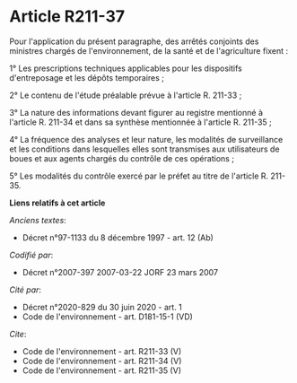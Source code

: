 # Article R211-37

Pour l'application du présent paragraphe, des arrêtés conjoints des ministres chargés de l'environnement, de la santé et de
l'agriculture fixent : 

1° Les prescriptions techniques applicables pour les dispositifs d'entreposage et les dépôts temporaires ; 

2° Le contenu de l'étude préalable prévue à l'article R. 211-33 ; 

3° La nature des informations devant figurer au registre mentionné à l'article R. 211-34 et dans sa synthèse mentionnée à
l'article R. 211-35 ; 

4° La fréquence des analyses et leur nature, les modalités de surveillance et les conditions dans lesquelles elles sont
transmises aux utilisateurs de boues et aux agents chargés du contrôle de ces opérations ; 

5° Les modalités du contrôle exercé par le préfet au titre de l'article R. 211-35.

**Liens relatifs à cet article**

_Anciens textes_:

  - Décret n°97-1133 du 8 décembre 1997 - art. 12 (Ab)

_Codifié par_:

  - Décret n°2007-397 2007-03-22 JORF 23 mars 2007

_Cité par_:

  - Décret n°2020-829 du 30 juin 2020 - art. 1
  - Code de l'environnement - art. D181-15-1 (VD)

_Cite_:

  - Code de l'environnement - art. R211-33 (V)
  - Code de l'environnement - art. R211-34 (V)
  - Code de l'environnement - art. R211-35 (V)
